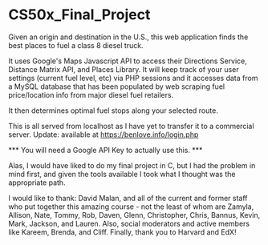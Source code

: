 # CS50x_Final_Project

Given an origin and destination in the U.S., this web application finds the best places to fuel a class 8 diesel truck.

It uses Google's Maps Javascript API to access their Directions Service, Distance Matrix API, and Places Library.  It will keep track of your user settings (current fuel level, etc) via PHP sessions and it accesses data from a MySQL database that has been populated by web scraping fuel price/location info from major diesel fuel retailers.

It then determines optimal fuel stops along your selected route.

This is all served from localhost as I have yet to transfer it to a commercial server.
Update: available at https://benlove.info/login.php

*** You will need a Google API Key to actually use this. ***

Alas, I would have liked to do my final project in C, but I had the problem in mind first, and given the tools available I took what I thought was the appropriate path.

I would like to thank:
David Malan, and all of the current and former staff who put together this amazing course - not the least of whom are Zamyla, Allison, Nate, Tommy, Rob, Daven, Glenn, Christopher, Chris, Bannus, Kevin, Mark, Jackson, and Lauren.
Also, social moderators and active members like Kareem, Brenda, and Cliff.
Finally, thank you to Harvard and EdX!
